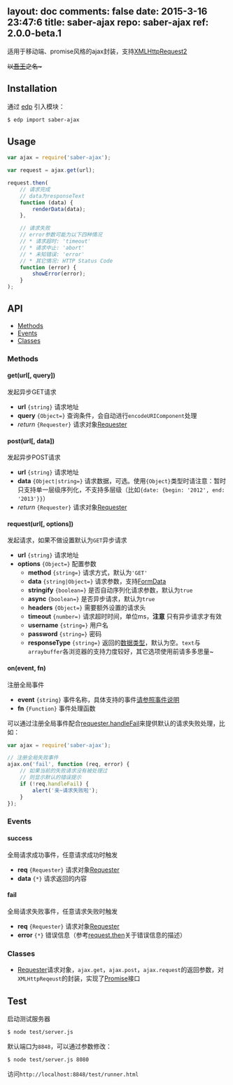 layout: doc
comments: false
date: 2015-3-16 23:47:6
title: saber-ajax
repo: saber-ajax
ref: 2.0.0-beta.1
---

适用于移动端、promise风格的ajax封装，支持[XMLHttpRequest2](http://www.w3.org/TR/XMLHttpRequest2/)

<del>以<a href="http://baike.baidu.com/view/8420590.htm" target="_blank">吾王</a>之名~</del>

## Installation

通过 [edp](https://github.com/ecomfe/edp) 引入模块：

```sh
$ edp import saber-ajax
```

## Usage

```js
var ajax = require('saber-ajax');

var request = ajax.get(url);

request.then(
    // 请求完成
    // data为responseText
    function (data) {
        renderData(data);
    },

    // 请求失败
    // error参数可能为以下四种情况
    // * 请求超时: 'timeout'
    // * 请求中止: 'abort'
    // * 未知错误: 'error'
    // * 其它情况: HTTP Status Code
    function (error) {
        showError(error);
    }
);
```

## API

* [Methods](#methods)
* [Events](#events)
* [Classes](#classes)

### Methods

#### get(url[, query])

发起异步GET请求

* **url** `{string}` 请求地址
* **query** `{Object=}` 查询条件，会自动进行`encodeURIComponent`处理
* _return_ `{Requester}` 请求对象[Requester](doc/requester.html)

#### post(url[, data])

发起异步POST请求

* **url** `{string}` 请求地址
* **data** `{Object|string=}` 请求数据，可选。使用`{Object}`类型时请注意：暂时只支持单一层级序列化，不支持多层级（比如`{date: {begin: '2012', end: '2013'}}`）
* _return_ `{Requester}` 请求对象[Requester](doc/requester.html)

#### request(url[, options])

发起请求，如果不做设置默认为`GET`异步请求

* **url** `{string}` 请求地址
* **options** `{Object=}` 配置参数
    * **method** `{string=}` 请求方式，默认为`'GET'`
    * **data** `{string|Object=}` 请求参数，支持[FormData](http://www.w3.org/TR/XMLHttpRequest2/#interface-formdata)
    * **stringify** `{boolean=}` 是否自动序列化请求参数，默认为`true`
    * **async** `{boolean=}` 是否异步请求，默认为`true`
    * **headers** `{Object=}` 需要额外设置的请求头
    * **timeout** `{number=)` 请求超时时间，单位ms，**注意** 只有异步请求才有效
    * **username** `{string=}` 用户名
    * **password** `{string=}` 密码
    * **responseType** `{string=}` 返回的[数据类型](http://www.w3.org/TR/XMLHttpRequest2/#xmlhttprequestresponsetype)，默认为空。`text`与`arraybuffer`各浏览器的支持力度较好，其它选项使用前请多多思量~


#### on(event, fn)

注册全局事件

* **event** `{string}` 事件名称，具体支持的事件[请参照事件说明](#events)
* **fn** `{Function}` 事件处理函数


可以通过注册全局事件配合[requester.handleFail](#handlefail)来提供默认的请求失败处理，比如：

```js
var ajax = require('saber-ajax');

// 注册全局失败事件
ajax.on('fail', function (req, error) {
    // 如果当前的失败请求没有被处理过
    // 则显示默认的错误提示
    if (!req.handleFail) {
        alert('亲~请求失败啦');
    }
});
```

### Events

#### success

全局请求成功事件，任意请求成功时触发

* **req** `{Requester}` 请求对象[Requester](doc/requester.html)
* **data** `{*}` 请求返回的内容

#### fail

全局请求失败事件，任意请求失败时触发

* **req** `{Requester}` 请求对象[Requester](doc/requester.html)
* **error** `{*}` 错误信息（参考[request.then](#then-onfulfill-onreject-)关于错误信息的描述）

### Classes

 * [Requester](doc/requester.html)请求对象，`ajax.get`，`ajax.post`，`ajax.request`的返回参数，对`XMLHttpReqeust`的封装，实现了[Promise](https://github.com/ecomfe/saber-promise)接口

## Test

启动测试服务器

```sh
$ node test/server.js
```

默认端口为`8848`，可以通过参数修改：

```sh
$ node test/server.js 8080
```

访问`http://localhost:8848/test/runner.html`